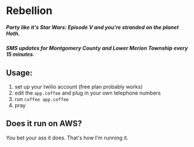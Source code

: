 # Rebellion
##### Party like it's Star Wars: Episode V and you're stranded on the planet Hoth.
##### SMS updates for Montgomery County and Lower Merion Township every 15 minutes.

## Usage:
1. set up your twilio account (free plan probably works)
2. edit the `app.coffee` and plug in your own telephone numbers
3. run `coffee app.coffee`
4. pray

## Does it run on AWS?
You bet your ass it does. That's how I'm running it.
